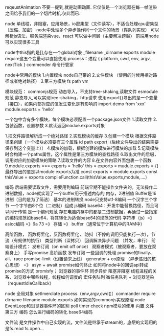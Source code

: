 reqeustAnimation 不要一提到,就是动画动画. 它仅仅是一个浏览器在每一帧渲染之间给予我们的一个切片时机.仅此而已.


node 单线程，非阻塞，应用场景，io密集型（文件读写），不适合处理cpu密集型（压缩、加密）
node中处理多个异步操作同一个文件的场景（靠队列实现）
可以解析js语法，服务端渲染vue、react
可以做中间层（主要解决跨越）
前端用node可以实现很多工具

node中this指的是[],存在一个global对象 _filename _dirname exports module require这五个变量可以直接使用
process：进程 { platform, cwd, env, argv, nextTick }
commender 命令行管家 

node中常用的模块
1.内置模块 node自己带的
2.文件模块 （使用的时候用相对路径或者绝对路径）
3.第三方模块
fs path vm

模块规范：
commonjs规范 动态导入，不支持tree-shaking,读取文件
esmodule规范 静态导入,可以实现tree-shaking，http请求 使用export{}导出的是一个变量（接口），如果内部对应的值发生变化是有影响的
import demo from 'xxx'
module.exports = 'hello'

一个包中含有多个模块，每个模块必须配置一个package.json文件
1.读取文件 2.包装函数，设置参数 3.默认返回modue.exports对象

1.把文件路径解析成一个绝对路径
2.实现模块的缓存
3.创建一个模块 根据文件路径来创建（一个模块必须要有三个属性 id path export（后续文件导出的结果需要保存到这个变量上））
4.模块的加载，根据创建的模块进行模块的加载
5.记载模块时会构建一个paths属性，这个属性是第三方模块的查找路径
6.取出文件的后缀，调用对应的加载模块的策略
7.读取文件的内容
8.在文件内容外面包裹一个函数
9.module.exports === exports = 'hello'
this = exports = mudule.exports = {}
最终导出的值是以module.exports为准
const exports = module.exports
const thisValue = exports
compileFunction.call(thisValue,exports,module,....)

编码 后端需要读取文件，需要用到编码
前端早期不能操作文件夹的，无法操作二进制数据，node就实现了一个buffer用于描述内存的
内存，2进制值 Buffer是16进制（目的是为了简洁）
基本的进制转换  node只支持utf-8编码 一个汉字三个字节
一个字节由8个位（二进制）组成
js编码
base64：开发中能替换路径，而且可以同于传输 是一个编码规范
存在电脑内存中的都是二进制数据，再通过一些指定的编码规范如base64，将其转化为适合base64的规范的代码
字符串（js）=》 asicc编码 =》6a 73 =》 存储 =》 buffer（通常位于计算机中的RAM中）

高阶函数， 函数柯里化，反函数柯里化， 防抖（不停的调用只能执行一次），节流（有规律的执行） 类型判断（深拷贝）
回调解决异步问题 （并发，串行）
前端设计模式： 发布订阅（on emit off once） 观察者模式（被观察者，要放在观察身上）
手写promise  高阶函数 发布订阅 一些回调的处理
promise的finally、all、race  promise-limit（设置请求上线）
generator + co原理 （异步递归的核心思想） =》 asyn + await
promise如何终止 如何将node中的回调api转成promise的方式 promisfy；
浏览器的事件环 同步异步 阻塞非阻塞 线程进程的关系，浏览器中哪些线程，线程如何调度的
宏任务队列 微任务队列 + 浏览器渲染（requestIdleCallback）

node
全局对象 setImerdiate process（env,argv,cwd()）commander
require dirname filename module.exports 如何实现的commonjs实现原理
node EventLoop和浏览器事件环的区别 poll timer check
npm模块的使用 内置 文件 第三方
编码 怎么进行编码的转化 base64编码


文件流 是文件操作中自己实现的流，文件流是继承于stream的，底层的实现用的是fs.read fs.open...


